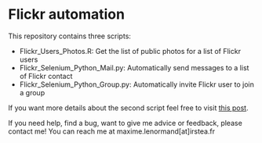 Flickr automation
===================================================================================

This repository contains three scripts:  
  * Flickr_Users_Photos.R: Get the list of public photos for a list of Flickr users
  * Flickr_Selenium_Python_Mail.py: Automatically send messages to a list of Flickr contact
  * Flickr_Selenium_Python_Group.py: Automatically invite Flickr user to join a group
  
If you want more details about the second script feel free to visit [this post](http://www.maximelenormand.com/Blog/flickr-selenium).

If you need help, find a bug, want to give me advice or feedback, please contact me!
You can reach me at maxime.lenormand[at]irstea.fr
